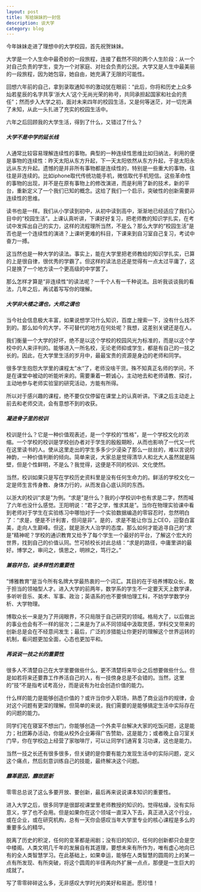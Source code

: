```yaml
---
layout: post
title: 写给妹妹的一封信
description: 谈大学
category: blog
---
```


今年妹妹走进了理想中的大学校园，首先祝贺妹妹。

大学是一个人生命中最奇妙的一段旅程，连接了截然不同的两个人生阶段：从一个对自己负责的学生，变为一个对家庭、对社会负责的公民。大学又是人生中最美丽的一段旅程，因为她包容，她自由，她充满了无限的可能性。

回想六年前的自己，拿到录取通知书的激动犹在眼前：“此后，你将和历史上众多灿若星辰的名字共享‘浙大人’这个无尚光荣的称号，共同承担起国家和社会的责任”；然而步入大学之初，面对未来四年的校园生活，又是何等迷茫，对一切充满了未知，从此一头扎进了充实的校园生活中。

六年之后回顾我的大学生活，得到了什么，又错过了什么？

##### **大学不是中学的延长线**  
人通常比较容易理解连续性的事物。典型的一种连续性思维比如归纳法，利用的便是事物的连续性：昨天太阳从东方升起，下一天太阳依然从东方升起，于是太阳永远从东方升起。遗憾的是并非所有事物都是连续性的，特别是一些重大的事物，往往是非连续的。比如iphone取代传统功能手机，微信取代手机短信。这些革命性的事物的出现，并不是在原有事物上的修改演进，而是利用了新的技术，新的平台，重新定义了一个我们已知的概念。这给了我们一个启示，突破性的创新需要非连续性的思维。

读书也是一样。我们从小学读到初中，从初中读到高中，渐渐地已经适应了我们心目中的“校园生活”。上课认真听讲，下课好好复习，把老师教的知识学扎实，在考试中发挥出自己的实力，这样的流程理所当然，不是么？那么大学的“校园生活”是否也是一个连续性的演进？上课听更难的科目，下课来到自习室自己复习，考试中奋力一搏。

这当然也是一种大学的读法。事实上，能在大学里把老师教给的知识学扎实，已算的上是很自律，很优秀的学霸了。但这样的读法总还是觉得有一点太过平庸了，这只是换了一个地方读一个更高级的中学罢了。

那么怎样才算是“非连续性“的读法呢？一千个人有一千种说法。且听我谈谈我的看法，几年之后，再试着写写你的理解。

##### **大学非大楼之谓也，大师之谓也**  
当今社会信息极大丰富，如果说想学习什么知识，百度上搜索一下，没有什么找不到的。那么如今的大学，不可替代的地方在何处呢？我想，这差别关键还是在人。

我们衡量一个大学的好坏，绝不是以这个学校的校园风光为标准的，而是以这个学校中的人来评判的。能够进入一所名校，无论老师抑或学生，都是有自己的一技之长的。因此，在大学里生活的岁月中，最最宝贵的资源是身边的老师和同学。

很多学生抱怨大学里的课程太”水“了，老师没啥干货。殊不知真正名师的学问，不是在课堂中被动的听能听来的。需要秉着一颗诚心，主动地去和老师请教、探讨，主动地参与老师实验室的研究活动，方能有所得。

所以对于感兴趣的课程，绝不要仅仅停留在课堂上的认真听讲。下课之后主动走上前去和老师交流，会有意想不到的收获。

##### **凝进骨子里的校训**  
校训是什么？它是一种价值观表述，是一个学校的“性格”，是一个学校文化的浓缩。一个学校的校训是学校创办者对于学生的殷殷期盼，从而也影响了一代又一代在这里读书的人。使从这里走出的学生多多少少浸染了那么一丝丝的，难以言说的神韵，一种价值判断的倾向。简单来说，大家总是觉得清华人和北大人虽然就是隔壁，但是个性鲜明，不是么？我觉得，这便是不同的校训、文化使然。

当然，校训如果只是写在学校历史资料里是没有任何生命力的。鲜活的学校文化一定是师生言传身教、身体力行的，从而发自心底认同的东西。

以浙大的校训“求是”为例。“求是”是什么？我的小学校训中也有求是二字，然而喊了六年也没什么感觉。王阳明说：“君子之学，惟求其是”。当你在物理实验课中看到老师对于学生在实验练习中哪怕对于一个实验数据编造的零容忍时，忽然明白了：“求是，便是不计利害，但问是非”。是的，求是不能让你当上CEO，迎娶白富美，走向人生巅峰。但这，就是浙大人治学的态度。那么如何才能追寻自己的“求是”精神呢？学校的通识教育又给予了每个学生一个最好的平台，了解这个宏大的世界，找到自己的价值认同。竺可桢校长对此总结：“求是的路径，中庸里讲的最好。博学之，审问之，慎思之，明辨之，笃行之。”

##### **兼容并包，谈多样性的重要性**  
”博雅教育“是当今所有名牌大学最热衷的一个词汇。其目的在于培养博取众长，敢于担当的领袖型人才。进入大学的前两年，数学系的学生不一定要天天上数学课，多听听音乐、美术、军事、政治；英语系的也不要惧怕理工科，不妨学学数学分析、大学物理。

博取众长一来是为了开阔眼界，不只局限于自己研究的领域。格局大了，以后做出的事业也会有不一样的层次；二来是为了从不同领域中汲取灵感，学科交叉带来的创新总是会在不经意间发生；最后，广泛的涉猎能让你更好的理解这个世界运转的机制，看问题更加全面，心态也更加平和。

##### **再说说一技之长的重要性**  
很多人不清楚自己在大学里要做些什么，更不清楚将来毕业之后想要做些什么。但是如若将来还要靠工作养活自己的人，有一技傍身总是不会错的。当然，这里的”技“不是指考试考高分，而是说有为社会创造价值的能力。

什么样的能力是能够创造价值的？或许当你步入职场，熟悉了商业运作的规律，会对这个问题有更深的理解。但简单的来说，我们需要的是能够搞定生活中实际存在的问题的能力。

同学们宅在寝室不想出门，你能够创造一个外卖平台解决大家的吃饭问题，这是能力；社团筹办活动，你能从校外企业筹得广告赞助，这是能力；或者晚上自习室关门早，你在学校边上经营了家咖啡厅，可以让同学们通宵复习功课，这也是能力。

当然一技之长还有很多很多，但关键的是你要有能力发现生活中的实际问题，定义这个痛点，然后刻意训练自己的技能，最终解决这个问题。

##### **靡革匪因，靡故匪新**  
零零总总说了这么多要开放、要创新，最后再来说说课本知识的重要性。

进入大学之后，很多同学是很鄙视课堂里老师教授的知识的。觉得枯燥，没有实际意义，学了也不会用。但是如果你在这个领域一直深入下去，真正进入这个行业，或在企业，或在研究机构，总有一天你会感叹当年大学里专业的核心课程是多么的重要多么的精华。

脱离了历史的积淀，任何的变革都是闹剧；没有旧的知识，任何的创新都只会是空中楼阁。人类文明几千年的发展自有其道理，要想未来有所作为，唯有虚心地向已有的全人类智慧学习。在此基础上，如果幸运，能够在人类智慧的圆周的上的某一点有所发现、有所突破，将这个圆周的半径再向外扩展一点点，那便是一生巨大的成就了。  

写了零零碎碎这么多，无非感叹大学时光的美好和易逝。愿珍惜！


